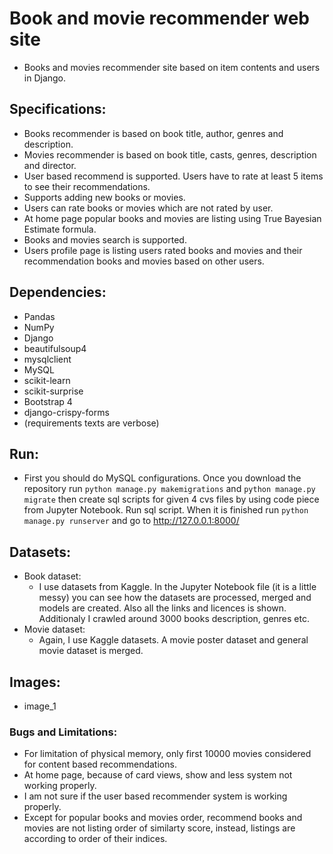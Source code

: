 # Book and movie recommender web site #
* Books and movies recommender site based on item contents and users in Django.
## Specifications: ##
* Books recommender is based on book title, author, genres and description.
* Movies recommender is based on book title, casts, genres, description and director.
* User based recommend is supported. Users have to rate at least 5 items to see their recommendations.
* Supports adding new books or movies. 
* Users can rate books or movies which are not rated by user.
* At home page popular books and movies are listing using True Bayesian Estimate formula.
* Books and movies search is supported.
* Users profile page is listing users rated books and movies and their recommendation books and movies based on other users.
## Dependencies: ##
* Pandas
* NumPy
* Django
* beautifulsoup4
* mysqlclient
* MySQL
* scikit-learn
* scikit-surprise
* Bootstrap 4
* django-crispy-forms
* (requirements texts are verbose)
## Run: ##
* First you should do MySQL configurations. Once you download the repository run `python manage.py makemigrations` and `python manage.py migrate` 
then create sql scripts for given 4 cvs files by using code piece from Jupyter Notebook. Run sql script. When it is finished run `python manage.py runserver` 
and go to http://127.0.0.1:8000/
## Datasets: ##
* Book dataset:
  * I use datasets from Kaggle. In the Jupyter Notebook file (it is a little messy) you can see how the datasets are processed, merged and models are created. 
  Also all the links and licences is shown. Additionaly I crawled around 3000 books description, genres etc.
* Movie dataset:
  * Again, I use Kaggle datasets. A movie poster dataset and general movie dataset is merged.
## Images: ##
* image_1
### Bugs and Limitations: ###
* For limitation of physical memory, only first 10000 movies considered for content based recommendations.
* At home page, because of card views, show and less system not working properly.
* I am not sure if the user based recommender system is working properly.
* Except for popular books and movies order, recommend books and movies are not listing order of similarty score, instead, listings are according to order of their indices.

